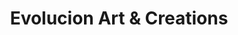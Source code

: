 ---
title: "Evolucion Art & Creations"
url: /phoenix/evolucion-art-and-creations/
shop: hairdresser
---